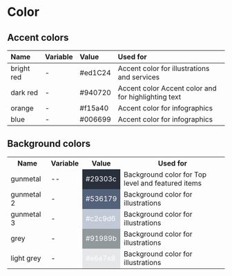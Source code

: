 # Color

## Accent colors

Name          | Variable              | Value          | Used for                                    | 
:------------ | :---------------------|:---------------|:--------------------------------------------|
bright red    | -                     | #ed1C24        | Accent color for illustrations and services
dark red      | -                     | #940720        | Accent color Accent color and for highlighting text
orange        | -                     | #f15a40        | Accent color for infographics
blue          | -                     | #006699        | Accent color for infographics




## Background colors

<table>
	<tr>
		<th>
			Name
		</th>
		<th>
			Variable
		</th>	
		<th>
			Value
		</th>
		<th>
			Used for
		</th>
	</tr>
	<tr>
		<td>
			gunmetal 
		</td>
		<td>
			--
		</td>
		<td style="background-color: #29303c; color: #ffffff">
			#29303c
		</td>
		<td>
			Background color for Top level and featured items
		</td>
	</tr>	
	<tr>
		<td>
			gunmetal 2
		</td>
		<td>
			-
		</td>
		<td style="background-color: #536179; color: #ffffff">
			#536179
		</td>
		<td>
			Background color for illustrations
	</td>
	<tr>
		<td>
			gunmetal 3
		</td>
		<td>
			-
		</td>
		<td style="background-color: #c2c9d6; color: #ffffff">
			#c2c9d6
		</td>
		<td>
			Background color for illustrations
	</td>
	<tr>
		<td>
			grey
		</td>
		<td>
			-
		</td>
		<td style="background-color: #91989b; color: #ffffff">
			#91989b
		</td>
		<td>
			Background color for illustrations
	</td>
	<tr>
		<td>
			light grey
		</td>
		<td>
			-
		</td>
		<td style="background-color: #e6e7e8; color: #ffffff">
			#e6e7e8
		</td>
		<td>
			Background color for illustrations
	</td>
